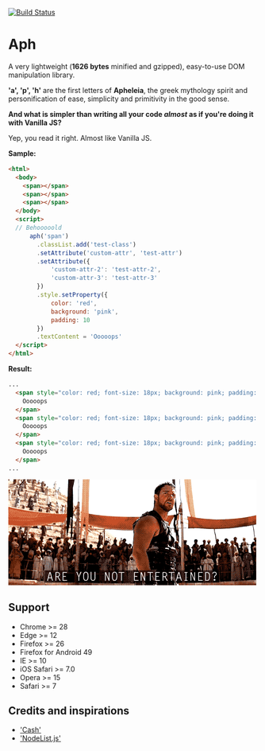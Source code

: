 [![Build Status](https://travis-ci.org/kaisermann/aph.svg?branch=master)](https://travis-ci.org/kaisermann/aph)

# Aph

A very lightweight (**1626 bytes** minified and gzipped), easy-to-use DOM manipulation library.

**'a', 'p', 'h'** are the first letters of **Apheleia**, the greek mythology spirit and personification of ease, simplicity and primitivity in the good sense.

**And what is simpler than writing all your code _almost_ as if you're doing it with Vanilla JS?**

Yep, you read it right. Almost like Vanilla JS.

**Sample:**

```html
<html>
  <body>
    <span></span>
    <span></span>
    <span></span>
  </body>
  <script>
  // Behooooold
      aph('span')
        .classList.add('test-class')
        .setAttribute('custom-attr', 'test-attr')
        .setAttribute({
            'custom-attr-2': 'test-attr-2',
            'custom-attr-3': 'test-attr-3'
        })
        .style.setProperty({
            color: 'red',
            background: 'pink',
            padding: 10
        })
        .textContent = 'Ooooops'
  </script>
</html>
```

**Result:**

```html
...
  <span style="color: red; font-size: 18px; background: pink; padding: 10px;" class="test-class" custom-attr="test-attr" custom-attr-2="test-attr-2" custom-attr-3="test-attr-3">
    Ooooops
  </span>
  <span style="color: red; font-size: 18px; background: pink; padding: 10px;" class="test-class" custom-attr="test-attr" custom-attr-2="test-attr-2" custom-attr-3="test-attr-3">
    Ooooops
  </span>
  <span style="color: red; font-size: 18px; background: pink; padding: 10px;" class="test-class" custom-attr="test-attr" custom-attr-2="test-attr-2" custom-attr-3="test-attr-3">
    Ooooops
  </span>
...
```

![](./misc/gladiator.gif)

## Support

- Chrome >= 28
- Edge >= 12
- Firefox >= 26
- Firefox for Android 49
- IE >= 10
- iOS Safari >= 7.0
- Opera >= 15
- Safari >= 7

## Credits and inspirations

- ['Cash'](https://github.com/kenwheeler/cash/)
- ['NodeList.js'](https://github.com/eorroe/NodeList.js)

